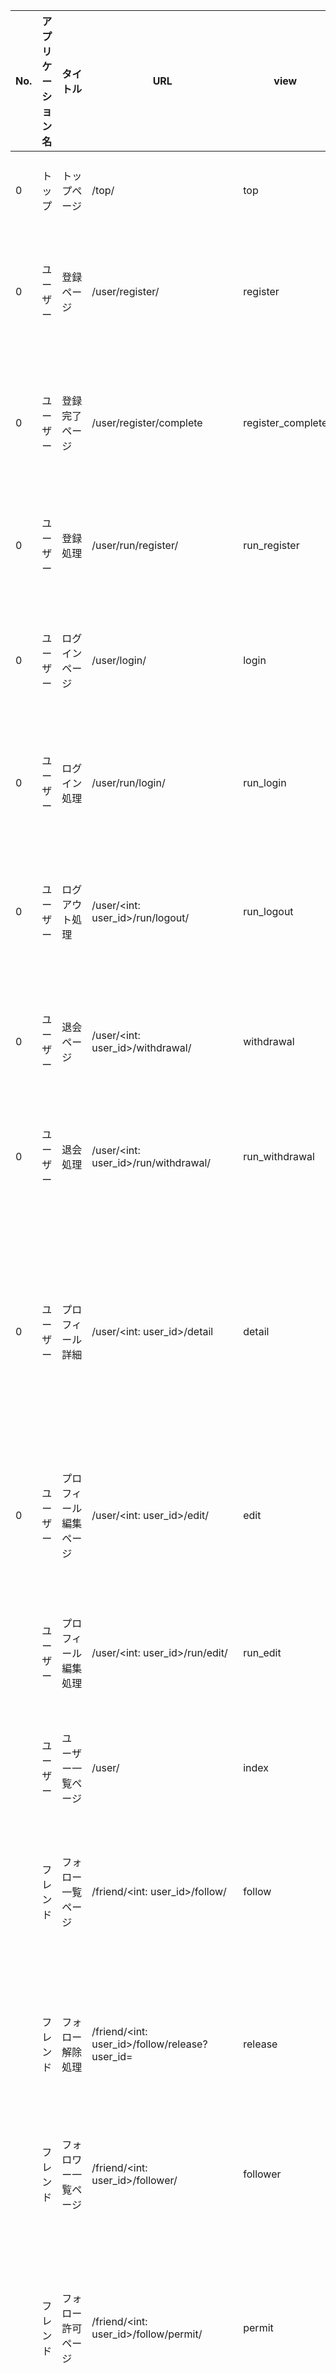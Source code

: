 |No. |アプリケーション名|タイトル|URL|view|template|内容|備考|
|----|----|----|----|----|----|----|----|
|0|トップ|トップページ| /top/ | top | /top/index.html |サイトの説明<br>お知らせ||
|0|ユーザー|登録ページ| /user/register/ | register | /user/register.html |登録内容の入力<br>フォーム送信|登録メールの送信メッセージを表示|
|0|ユーザー|登録完了ページ| /user/register/complete | register_complete | /user/register_complete.html |登録処理が終了したら遷移するページ||
|0|ユーザー|登録処理| /user/run/register/ | run_register ||登録処理|登録ページからPOSTで取得|
|0|ユーザー|ログインページ| /user/login/ | login | /user/login.html |ログイン情報の入力<br>フォーム送信||
|0|ユーザー|ログイン処理| /user/run/login/ | run_login ||ログイン処理|ログインページからPOSTで取得|
|0|ユーザー|ログアウト処理| /user/<int: user_id>/run/logout/ | run_logout ||ログアウト処理|各ページのヘッダーからPOSTで取得|
|0|ユーザー|退会ページ| /user/<int: user_id>/withdrawal/ | withdrawal | /user/withdrawal.html |退会についての説明<br>大会の確認||
|0|ユーザー|退会処理| /user/<int: user_id>/run/withdrawal/ | run_withdrawal ||退会処理|退会ページからPOSTで取得|
|0|ユーザー|プロフィール詳細| /user/<int: user_id>/detail | detail | /user/detail.html |ユーザー情報の表示<br>フォローリスト・フォロワーリストの一部表示||
|0|ユーザー|プロフィール編集ページ| /user/<int: user_id>/edit/ | edit | /user/edit.html |ユーザー情報の編集<br>フォーム送信||
||ユーザー|プロフィール編集処理| /user/<int: user_id>/run/edit/ | run_edit ||ユーザー情報編集処理|プロフィール編集ページからPOSTで取得|
||ユーザー|ユーザー一覧ページ| /user/ | index | /user/index.html |ユーザーの表示||
||フレンド|フォロー一覧ページ| /friend/<int: user_id>/follow/ | follow | /follow/follow.html |フォローしているユーザーを表示<br>フォロー解除||
||フレンド|フォロー解除処理| /friend/<int: user_id>/follow/release?user_id= | release ||フォロー解除処理|フォロー一覧ページからPOSTで取得|
||フレンド|フォロワー一覧ページ| /friend/<int: user_id>/follower/ | follower | /follow/follower.html |フォローされているユーザーを表示||
||フレンド|フォロー許可ページ| /friend/<int: user_id>/follow/permit/ | permit | /follow/permit.html |フォロー申請の認証(プライベートアカウント)||
||フレンド|フォロー許可処理| /friend/<int: user_id>/follow/run/permit/ | run_permit ||フォロー申請の許可(プライベートアカウント)|フォロー許可ページからPOSTで取得|
||フレンド|フォロー不許可処理| /friend/<int: user_id>/follow/run/nopermit/ | run_nopermit ||フォロー申請の不許可(プライベートアカウント)|フォロー許可ページからPOSTで取得|
||問題|問題一覧ページ| /question/list/ | question | /question/index.html |問題一覧の表示(全て)<br>ブックマークフォーム送信||
||問題|問題管理ページ| /question/<int: user_id>/manage/ | manage | /question/manage.html |問題一覧の表示(自作)||
||問題|ブックマーク処理| /question/list?user_id=&question_id= | bookmark ||ブックマーク処理|問題一覧ページからPOSTで取得|
||問題|問題詳細ページ| /question/<int: question_id>/detail/ | detail | /question/detail.html |問題詳細の表示(問題の情報、解いた人一覧)||
||問題|問題編集・新規作成ページ| /question/edit/ | edit | /question/edit.html |問題の作成・既存の問題の編集内容を入力<br>フォーム送信||
||問題|問題編集・新規作成処理| /question/run/edit?question_id= | run_edit |  |問題の作成・既存の問題の編集処理|問題編集・新規作成ページからPOSTで取得|
||ブックマーク|ブックマーク一覧ページ| /bookmark/<int: user_id>/list/ | index | /bookmark/index.html |問題一覧の表示(自分作成・ブックマーク)||
||ブックマーク|ブックマーク解除処理| /bookmark/<int: user_id>/list/ | release |  |問題一覧の表示(自分作成・ブックマーク)||
||プレイグランド|入力ページ| /playground/<int: code_id> | index | /playground/index.html |コード入力<br>実行フォーム送信<br>保存フォーム送信||
||プレイグランド|実行処理| /playground/<int: code_id>/run/ | run ||コードの実行<br>問題との答え合わせ<br>正解者登録|入力ページからPOSTで取得|
||プレイグランド|問題ページ| /playground/<int: question_id>/<int: code_id> | question | /playground/question.html |コード入力<br>問題フォーム送信<br>保存フォーム送信<br>問題フォーム送信||
||プレイグランド|問題処理| /playground/<int: question_id>/<int: code_id>/run/ | run_question ||コードの実行<br>問題との答え合わせ<br>正解者登録|問題ページからPOSTで取得|
||プレイグランド|保存処理| /playground/<int: code_id>/save/ | save ||コードの保存|入力ページ、問題ページからPOSTで取得|